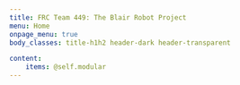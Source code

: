 ```yaml
---
title: FRC Team 449: The Blair Robot Project
menu: Home
onpage_menu: true
body_classes: title-h1h2 header-dark header-transparent

content:
    items: @self.modular
---
```

